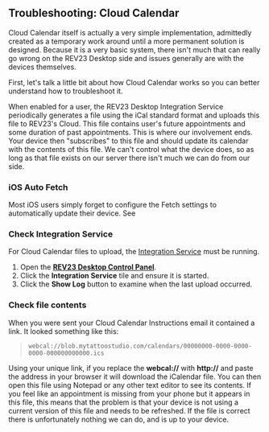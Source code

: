 ## Troubleshooting: Cloud Calendar

Cloud Calendar itself is actually a very simple implementation, admittedly created as a temporary work around until a more permanent solution is designed. Because it is a very basic system, there isn't much that can really go wrong on the REV23 Desktop side and issues generally are with the devices themselves.

First, let's talk a little bit about how Cloud Calendar works so you can better understand how to troubleshoot it.

When enabled for a user, the REV23 Desktop Integration Service periodically generates a file using the iCal standard format and uploads this file to REV23's Cloud. This file contains user's future appointments and some duration of past appointments. This is where our involvement ends. Your device then "subscribes" to this file and should update its calendar with the contents of this file. We can't control what the device does, so as long as that file exists on our server there isn't much we can do from our side.

### iOS Auto Fetch
Most iOS users simply forget to configure the Fetch settings to automatically update their device. See 

### Check Integration Service

For Cloud Calendar files to upload, the [Integration Service](../server-concepts/integration-service.md) must be running.

1. Open the [**REV23 Desktop Control Panel**](../server-concepts/control-panel.md).
2. Click the **Integration Service** tile and ensure it is started.
3. Click the **Show Log** button to examine when the last upload occurred.

### Check file contents

When you were sent your Cloud Calendar Instructions email it contained a link. It looked something like this:

>`webcal://blob.mytattoostudio.com/calendars/00000000-0000-0000-0000-000000000000.ics`

Using your unique link, if you replace the **webcal://** with **http://** and paste the address in your browser it will download the iCalendar file. You can then open this file using Notepad or any other text editor to see its contents. If you feel like an appointment is missing from your phone but it appears in this file, this means that the problem is that your device is not using a current version of this file and needs to be refreshed. If the file is correct there is unfortunately nothing we can do, and is up to your device.

